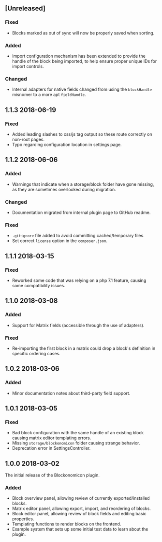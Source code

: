 ## [Unreleased]

### Fixed
- Blocks marked as out of sync will now be properly saved when sorting.

### Added
- Import configuration mechanism has been extended to provide the handle of the block being imported, to help ensure proper unique IDs for import controls.

### Changed
- Internal adapters for native fields changed from using the `blockHandle` misnomer to a more apt `fieldHandle`.

## 1.1.3 2018-06-19

### Fixed
- Added leading slashes to css/js tag output so these route correctly on non-root pages.
- Typo regarding configuration location in settings page.

## 1.1.2 2018-06-06

### Added
- Warnings that indicate when a storage/block folder have gone missing, as they are sometimes overlooked during migration.

### Changed
- Documentation migrated from internal plugin page to GitHub readme.

### Fixed
- `.gitignore` file added to avoid committing cached/temporary files.
- Set correct `license` option in the `composer.json`.

## 1.1.1 2018-03-15

### Fixed
- Reworked some code that was relying on a php 7.1 feature, causing some compatibility issues.

## 1.1.0 2018-03-08

### Added
- Support for Matrix fields (accessible through the use of adapters).

### Fixed
- Re-importing the first block in a matrix could drop a block's definition in specific ordering cases.

## 1.0.2 2018-03-06

### Added
- Minor documentation notes about third-party field support.

## 1.0.1 2018-03-05

### Fixed
- Bad block configuration with the same handle of an existing block causing matrix editor templating errors.
- Missing `storage/blockonomicon` folder causing strange behavior.
- Deprecation error in SettingsController.

## 1.0.0 2018-03-02

The initial release of the Blockonomicon plugin.

### Added
- Block overview panel, allowing review of currently exported/installed blocks.
- Matrix editor panel, allowing export, import, and reordering of blocks.
- Block editor panel, allowing review of block fields and editing basic properties.
- Templating functions to render blocks on the frontend.
- Example system that sets up some initial test data to learn about the plugin.